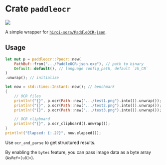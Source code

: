# Crate `paddleocr`

[![](https://img.shields.io/crates/v/paddleocr.svg)](https://crates.io/crates/paddleocr/)

A simple wrapper for [`hiroi-sora/PaddleOCR-json`](https://github.com/hiroi-sora/PaddleOCR-json).

## Usage

```rust
let mut p = paddleocr::Ppocr::new(
    PathBuf::from(".../PaddleOCR-json.exe"), // path to binary
    Default::default(), // language config_path, default `zh_CN`
)
.unwrap(); // initialize

let now = std::time::Instant::now(); // benchmark
{
    // OCR files
    println!("{}", p.ocr(Path::new(".../test1.png").into()).unwrap());
    println!("{}", p.ocr(Path::new(".../test2.png").into()).unwrap());
    println!("{}", p.ocr(Path::new(".../test3.png").into()).unwrap());

    // OCR clipboard
    println!("{}", p.ocr_clipboard().unwrap());    
}
println!("Elapsed: {:.2?}", now.elapsed());
```

Use `ocr_and_parse` to get structured results.

By enabling the `bytes` feature, you can pass image data as a byte array (`AsRef<[u8]>`).
